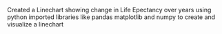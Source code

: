 Created a Linechart showing change in Life Epectancy over years using python
imported libraries like pandas matplotlib and numpy to create and visualize a linechart
